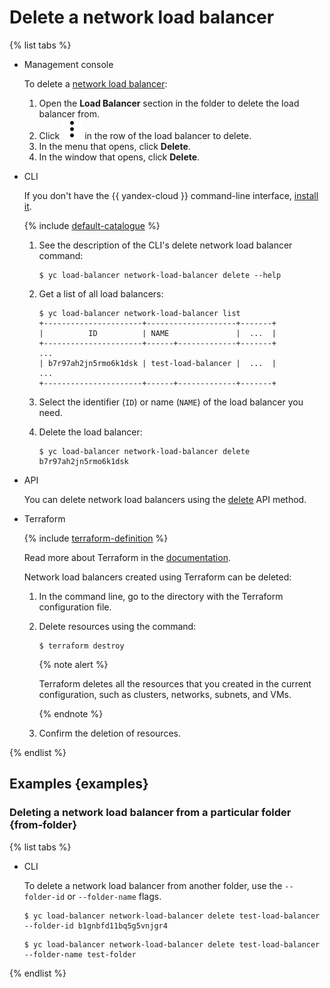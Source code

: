 # Delete a network load balancer

{% list tabs %}

- Management console

  To delete a [network load balancer](../concepts/index.md):
  1. Open the **Load Balancer** section in the folder to delete the load balancer from.
  1. Click ![image](../../_assets/vertical-ellipsis.svg) in the row of the load balancer to delete.
  1. In the menu that opens, click **Delete**.
  1. In the window that opens, click **Delete**.

- CLI

  If you don't have the {{ yandex-cloud }} command-line interface, [install it](../../cli/quickstart.md#install).

  {% include [default-catalogue](../../_includes/default-catalogue.md) %}

  1. See the description of the CLI's delete network load balancer command:

     ```
     $ yc load-balancer network-load-balancer delete --help
     ```

  1. Get a list of all load balancers:

     ```
     $ yc load-balancer network-load-balancer list
     +----------------------+--------------------+-------+
     |          ID          | NAME               |  ...  |
     +----------------------+------+-------------+-------+
     ...
     | b7r97ah2jn5rmo6k1dsk | test-load-balancer |  ...  |
     ...
     +----------------------+------+-------------+-------+
     ```

  1. Select the identifier (`ID`) or name (`NAME`) of the load balancer you need.

  1. Delete the load balancer:

     ```
     $ yc load-balancer network-load-balancer delete b7r97ah2jn5rmo6k1dsk
     ```

- API

  You can delete network load balancers using the [delete](../api-ref/NetworkLoadBalancer/delete.md) API method.

- Terraform

  {% include [terraform-definition](../../solutions/_solutions_includes/terraform-definition.md) %}

  Read more about Terraform in the [documentation](../../solutions/infrastructure-management/terraform-quickstart.md#install-terraform).

  Network load balancers created using Terraform can be deleted:

   1. In the command line, go to the directory with the Terraform configuration file.

   2. Delete resources using the command:

      ```
      $ terraform destroy
      ```

      {% note alert %}

      Terraform deletes all the resources that you created in the current configuration, such as clusters, networks, subnets, and VMs.

      {% endnote %}

    3. Confirm the deletion of resources.

{% endlist %}

## Examples {examples}

### Deleting a network load balancer from a particular folder {from-folder}

{% list tabs %}

- CLI

  To delete a network load balancer from another folder, use the `--folder-id` or `--folder-name` flags.

  ```
  $ yc load-balancer network-load-balancer delete test-load-balancer --folder-id b1gnbfd11bq5g5vnjgr4
  ```

  ```
  $ yc load-balancer network-load-balancer delete test-load-balancer --folder-name test-folder
  ```

{% endlist %}

